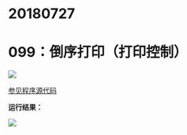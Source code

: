 # 20180727

# 099：倒序打印（打印控制）

<img src="http://image.renkaigis.com/keepcoding/2018072701.png">

<a href="https://github.com/renkaigis/KeepCoding/tree/master/2018/07/27" target="_blank">参见程序源代码</a>

**运行结果：**

<img src="http://image.renkaigis.com/keepcoding/2018072702.png">

